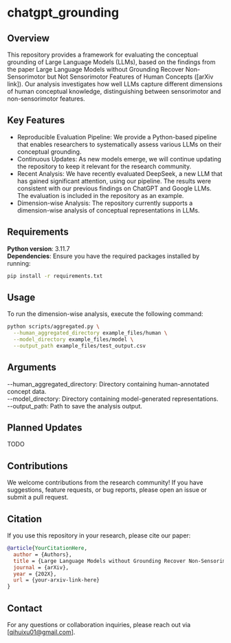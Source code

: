 # chatgpt_grounding
## Overview
This repository provides a framework for evaluating the conceptual grounding of Large Language Models (LLMs), based on the findings from the paper Large Language Models without Grounding Recover Non-Sensorimotor but Not Sensorimotor Features of Human Concepts ([arXiv link]). Our analysis investigates how well LLMs capture different dimensions of human conceptual knowledge, distinguishing between sensorimotor and non-sensorimotor features.

## Key Features
- Reproducible Evaluation Pipeline: We provide a Python-based pipeline that enables researchers to systematically assess various LLMs on their conceptual grounding.
- Continuous Updates: As new models emerge, we will continue updating the repository to keep it relevant for the research community.
- Recent Analysis: We have recently evaluated DeepSeek, a new LLM that has gained significant attention, using our pipeline. The results were consistent with our previous findings on ChatGPT and Google LLMs. The evaluation is included in the repository as an example.
- Dimension-wise Analysis: The repository currently supports a dimension-wise analysis of conceptual representations in LLMs.

## Requirements
**Python version**: 3.11.7<br>
**Dependencies**:  Ensure you have the required packages installed by running:
  ```bash
  pip install -r requirements.txt
  ```

## Usage
To run the dimension-wise analysis, execute the following command:
```bash
python scripts/aggregated.py \
  --human_aggregated_directory example_files/human \
  --model_directory example_files/model \
  --output_path example_files/test_output.csv
```

## Arguments
--human_aggregated_directory: Directory containing human-annotated concept data.<br>
--model_directory: Directory containing model-generated representations.<br>
--output_path: Path to save the analysis output.<br>

## Planned Updates
TODO

## Contributions
We welcome contributions from the research community! If you have suggestions, feature requests, or bug reports, please open an issue or submit a pull request.

## Citation
If you use this repository in your research, please cite our paper:

```bibtex
@article{YourCitationHere,
  author = {Authors},
  title = {Large Language Models without Grounding Recover Non-Sensorimotor but Not Sensorimotor Features of Human Concepts},
  journal = {arXiv},
  year = {202X},
  url = {your-arxiv-link-here}
}
```
## Contact
For any questions or collaboration inquiries, please reach out via [qihuixu01@gmail.com].




